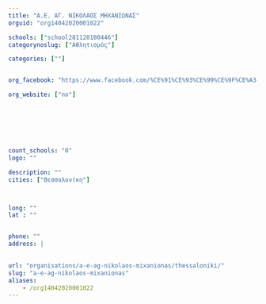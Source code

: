 ```yaml
---
title: "Α.Ε. ΑΓ. ΝΙΚΟΛΑΟΣ ΜΗΧΑΝΙΩΝΑΣ"
orguid: "org14042020001022"

schools: ["school281120180446"]
categorynoslug: ["Αθλητισμός"]

categories: [""]


org_facebook: "https://www.facebook.com/%CE%91%CE%93%CE%99%CE%9F%CE%A3-%CE%9D%CE%99%CE%9A%CE%9F%CE%9B%CE%91%CE%9F%CE%A3-%CE%9D-%CE%9C%CE%97%CE%A7%CE%91%CE%9D%CE%99%CE%A9%CE%9D%CE%91%CE%A3-VOLLEYBALL-CLUB-153228301386038/"

org_website: ["no"]







count_schools: "0"
logo: ""

description: ""
cities: ["Θεσσαλονίκη"]



long: ""
lat : ""


phone: ""
address: |
    

url: "organisations/a-e-ag-nikolaos-mixanionas/thessaloniki/"
slug: "a-e-ag-nikolaos-mixanionas"
aliases:
    - /org14042020001022
---
```



